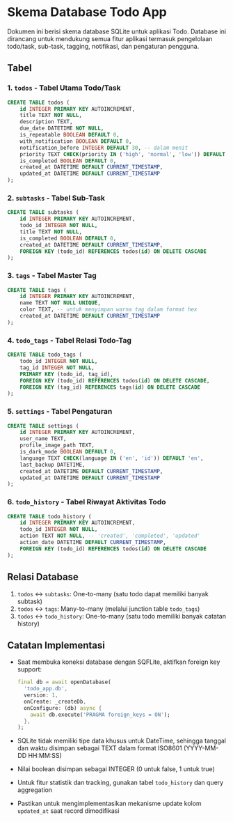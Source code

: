 # Skema Database Todo App

Dokumen ini berisi skema database SQLite untuk aplikasi Todo. Database ini dirancang untuk mendukung semua fitur aplikasi termasuk pengelolaan todo/task, sub-task, tagging, notifikasi, dan pengaturan pengguna.

## Tabel

### 1. `todos` - Tabel Utama Todo/Task

```sql
CREATE TABLE todos (
    id INTEGER PRIMARY KEY AUTOINCREMENT,
    title TEXT NOT NULL,
    description TEXT,
    due_date DATETIME NOT NULL,
    is_repeatable BOOLEAN DEFAULT 0,
    with_notification BOOLEAN DEFAULT 0,
    notification_before INTEGER DEFAULT 30, -- dalam menit
    priority TEXT CHECK(priority IN ('high', 'normal', 'low')) DEFAULT 'normal',
    is_completed BOOLEAN DEFAULT 0,
    created_at DATETIME DEFAULT CURRENT_TIMESTAMP,
    updated_at DATETIME DEFAULT CURRENT_TIMESTAMP
);
```

### 2. `subtasks` - Tabel Sub-Task

```sql
CREATE TABLE subtasks (
    id INTEGER PRIMARY KEY AUTOINCREMENT,
    todo_id INTEGER NOT NULL,
    title TEXT NOT NULL,
    is_completed BOOLEAN DEFAULT 0,
    created_at DATETIME DEFAULT CURRENT_TIMESTAMP,
    FOREIGN KEY (todo_id) REFERENCES todos(id) ON DELETE CASCADE
);
```

### 3. `tags` - Tabel Master Tag

```sql
CREATE TABLE tags (
    id INTEGER PRIMARY KEY AUTOINCREMENT,
    name TEXT NOT NULL UNIQUE,
    color TEXT, -- untuk menyimpan warna tag dalam format hex
    created_at DATETIME DEFAULT CURRENT_TIMESTAMP
);
```

### 4. `todo_tags` - Tabel Relasi Todo-Tag

```sql
CREATE TABLE todo_tags (
    todo_id INTEGER NOT NULL,
    tag_id INTEGER NOT NULL,
    PRIMARY KEY (todo_id, tag_id),
    FOREIGN KEY (todo_id) REFERENCES todos(id) ON DELETE CASCADE,
    FOREIGN KEY (tag_id) REFERENCES tags(id) ON DELETE CASCADE
);
```

### 5. `settings` - Tabel Pengaturan

```sql
CREATE TABLE settings (
    id INTEGER PRIMARY KEY AUTOINCREMENT,
    user_name TEXT,
    profile_image_path TEXT,
    is_dark_mode BOOLEAN DEFAULT 0,
    language TEXT CHECK(language IN ('en', 'id')) DEFAULT 'en',
    last_backup DATETIME,
    created_at DATETIME DEFAULT CURRENT_TIMESTAMP,
    updated_at DATETIME DEFAULT CURRENT_TIMESTAMP
);
```

### 6. `todo_history` - Tabel Riwayat Aktivitas Todo

```sql
CREATE TABLE todo_history (
    id INTEGER PRIMARY KEY AUTOINCREMENT,
    todo_id INTEGER NOT NULL,
    action TEXT NOT NULL, -- 'created', 'completed', 'updated'
    action_date DATETIME DEFAULT CURRENT_TIMESTAMP,
    FOREIGN KEY (todo_id) REFERENCES todos(id) ON DELETE CASCADE
);
```

## Relasi Database

1. `todos` ↔ `subtasks`: One-to-many (satu todo dapat memiliki banyak subtask)
2. `todos` ↔ `tags`: Many-to-many (melalui junction table `todo_tags`)
3. `todos` ↔ `todo_history`: One-to-many (satu todo memiliki banyak catatan history)

## Catatan Implementasi

- Saat membuka koneksi database dengan SQFLite, aktifkan foreign key support:

  ```dart
  final db = await openDatabase(
    'todo_app.db',
    version: 1,
    onCreate: _createDb,
    onConfigure: (db) async {
      await db.execute('PRAGMA foreign_keys = ON');
    },
  );
  ```

- SQLite tidak memiliki tipe data khusus untuk DateTime, sehingga tanggal dan waktu disimpan sebagai TEXT dalam format ISO8601 (YYYY-MM-DD HH:MM:SS)

- Nilai boolean disimpan sebagai INTEGER (0 untuk false, 1 untuk true)

- Untuk fitur statistik dan tracking, gunakan tabel `todo_history` dan query aggregation

- Pastikan untuk mengimplementasikan mekanisme update kolom `updated_at` saat record dimodifikasi
